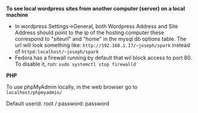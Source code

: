 ---
---

**To see local wordpress sites from another computer (server) on a local machine**
- In wordpress Settings->General, both Wordpress Address and Site Address should point to the ip of the hosting computer
these correspond to "siteurl" and "home" in the mysql db options table. The url will look something like:
`http://192.168.1.17/~joseph/spark` 
instead of
`httpd:localhost/~joseph/spark`
- Fedora has a firewall running by default that wil block access to port 80. To disable it, run:
`sudo systemctl stop firewalld` 

**PHP**

To use phpMyAdmin locally, in the web browser go to
`localhost/phpmyadmin/`

Default userid: root / password: password

